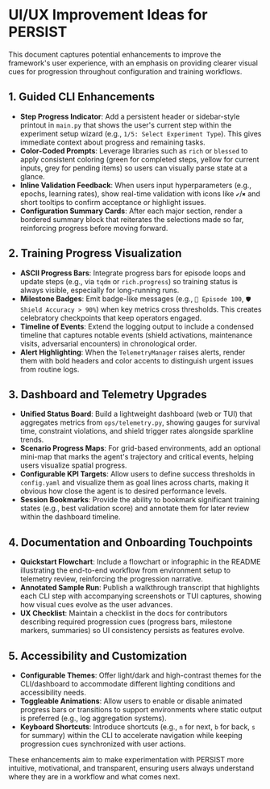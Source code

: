 # UI/UX Improvement Ideas for PERSIST

This document captures potential enhancements to improve the framework's user experience, with an emphasis on providing clearer visual cues for progression throughout configuration and training workflows.

## 1. Guided CLI Enhancements
- **Step Progress Indicator**: Add a persistent header or sidebar-style printout in `main.py` that shows the user's current step within the experiment setup wizard (e.g., `1/5: Select Experiment Type`). This gives immediate context about progress and remaining tasks.
- **Color-Coded Prompts**: Leverage libraries such as `rich` or `blessed` to apply consistent coloring (green for completed steps, yellow for current inputs, grey for pending items) so users can visually parse state at a glance.
- **Inline Validation Feedback**: When users input hyperparameters (e.g., epochs, learning rates), show real-time validation with icons like `✔`/`✖` and short tooltips to confirm acceptance or highlight issues.
- **Configuration Summary Cards**: After each major section, render a bordered summary block that reiterates the selections made so far, reinforcing progress before moving forward.

## 2. Training Progress Visualization
- **ASCII Progress Bars**: Integrate progress bars for episode loops and update steps (e.g., via `tqdm` or `rich.progress`) so training status is always visible, especially for long-running runs.
- **Milestone Badges**: Emit badge-like messages (e.g., `🏁 Episode 100`, `🛡️ Shield Accuracy > 90%`) when key metrics cross thresholds. This creates celebratory checkpoints that keep operators engaged.
- **Timeline of Events**: Extend the logging output to include a condensed timeline that captures notable events (shield activations, maintenance visits, adversarial encounters) in chronological order.
- **Alert Highlighting**: When the `TelemetryManager` raises alerts, render them with bold headers and color accents to distinguish urgent issues from routine logs.

## 3. Dashboard and Telemetry Upgrades
- **Unified Status Board**: Build a lightweight dashboard (web or TUI) that aggregates metrics from `ops/telemetry.py`, showing gauges for survival time, constraint violations, and shield trigger rates alongside sparkline trends.
- **Scenario Progress Maps**: For grid-based environments, add an optional mini-map that marks the agent's trajectory and critical events, helping users visualize spatial progress.
- **Configurable KPI Targets**: Allow users to define success thresholds in `config.yaml` and visualize them as goal lines across charts, making it obvious how close the agent is to desired performance levels.
- **Session Bookmarks**: Provide the ability to bookmark significant training states (e.g., best validation score) and annotate them for later review within the dashboard timeline.

## 4. Documentation and Onboarding Touchpoints
- **Quickstart Flowchart**: Include a flowchart or infographic in the README illustrating the end-to-end workflow from environment setup to telemetry review, reinforcing the progression narrative.
- **Annotated Sample Run**: Publish a walkthrough transcript that highlights each CLI step with accompanying screenshots or TUI captures, showing how visual cues evolve as the user advances.
- **UX Checklist**: Maintain a checklist in the docs for contributors describing required progression cues (progress bars, milestone markers, summaries) so UI consistency persists as features evolve.

## 5. Accessibility and Customization
- **Configurable Themes**: Offer light/dark and high-contrast themes for the CLI/dashboard to accommodate different lighting conditions and accessibility needs.
- **Toggleable Animations**: Allow users to enable or disable animated progress bars or transitions to support environments where static output is preferred (e.g., log aggregation systems).
- **Keyboard Shortcuts**: Introduce shortcuts (e.g., `n` for next, `b` for back, `s` for summary) within the CLI to accelerate navigation while keeping progression cues synchronized with user actions.

These enhancements aim to make experimentation with PERSIST more intuitive, motivational, and transparent, ensuring users always understand where they are in a workflow and what comes next.
